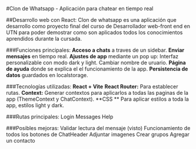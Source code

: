 #Clon de Whatsapp - Aplicación para chatear en tiempo real

##Desarrollo web con React:
Clon de whatsapp es una aplicación que desarrollo como proyecto final del curso de Desarrollador web-front end en UTN para poder demostrar como son aplicados todos los conocimientos aprendidos durante la cursada.

###Funciones principales:
**Acceso a chats** a traves de un sidebar.
**Enviar mensajes** en tiempo real.
**Ajustes de app** mediante un pop up:
  Interfaz personalizable con modo dark y light.
  Cambiar nombre de uruario.
**Página de ayuda** donde se explica el el funcionamiento de la app.
**Persistencia de datos** guardados en localstorage.

###Tecnologías utilizadas:
**React + Vite**
**React Router:** Para establecer rutas.
**Context:** Generar contextos para aplicarlos a todas las paginas de la app (ThemeContext y ChatContext).
**CSS ** Para aplicar estilos a toda la app, estilos light y dark.

###Rutas principales:
Login
Messages
Help

###Posibles mejoras:
Validar lectura del mensaje (visto)
Funcionamiento de todos los botones de ChatHeader
Adjuntar imagenes
Crear grupos
Agregar un contacto
